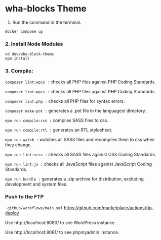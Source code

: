 # wha-blocks Theme
1. Run the command in the terminal.

```
docker compose up 
```

### 2. Install Node Modules

```
cd dev/wha-block-theme
npm install
```

### 3. Compile:

``composer lint:wpcs :`` checks all PHP files against PHP Coding Standards.

``composer lint:wpcs :`` checks all PHP files against PHP Coding Standards.

``composer lint:php :`` checks all PHP files for syntax errors.

``composer make-pot :`` generates a .pot file in the languages/ directory.

``npm run compile:css :`` compiles SASS files to css.

``npm run compile:rtl :`` generates an RTL stylesheet.

``npm run watch :`` watches all SASS files and recompiles them to css when they change.

``npm run lint:scss :`` checks all SASS files against CSS Coding Standards.

``npm run lint:js :`` checks all JavaScript files against JavaScript Coding Standards.

``npm run bundle :`` generates a .zip archive for distribution, excluding development and system files.

### Push to the FTP

``.github/workflows/main.yml`` https://github.com/marketplace/actions/ftp-deploy

Use http://localhost:8080/ to see WordPress instance.

Use http://localhost:8081/ to see phpmyadmin instance.